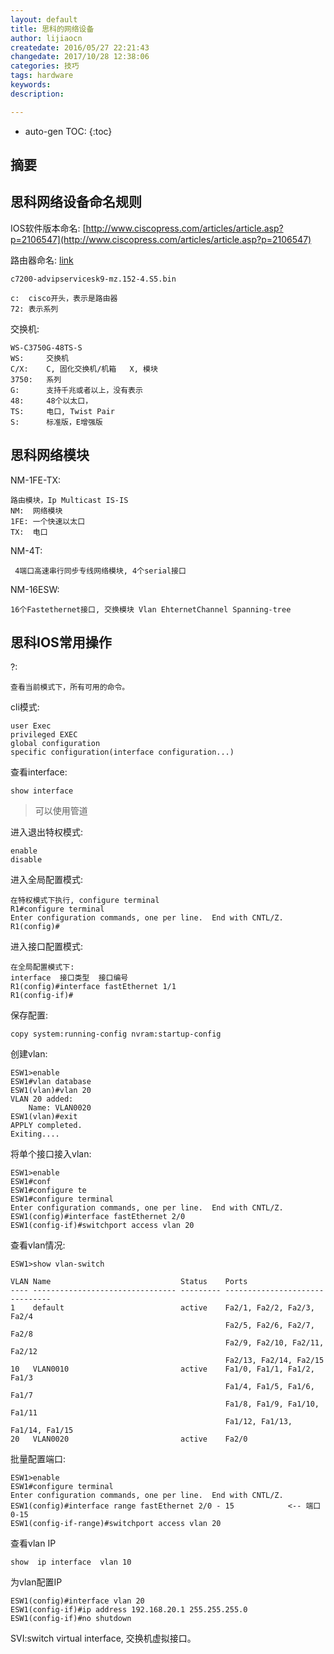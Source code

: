 ```yaml
---
layout: default
title: 思科的网络设备
author: lijiaocn
createdate: 2016/05/27 22:21:43
changedate: 2017/10/28 12:38:06
categories: 技巧
tags: hardware
keywords:
description: 

---
```


* auto-gen TOC:
{:toc}

## 摘要

## 思科网络设备命名规则

IOS软件版本命名:  [http://www.ciscopress.com/articles/article.asp?p=2106547](http://www.ciscopress.com/articles/article.asp?p=2106547)

路由器命名: [link](http://wenku.baidu.com/link?url=-X3l8jtQrG-FP4KYIIYfLGl6cRtDBGo5E4kAuxFECsYXjd0uUxVgTd-Fng-EmLXBU9z2-yxSMp4oYUR-6SjWpHtEgVtaFJibTYVNLJGVb0e)

	c7200-advipservicesk9-mz.152-4.S5.bin
	
	c:  cisco开头，表示是路由器
	72: 表示系列

交换机:

	WS-C3750G-48TS-S
	WS:     交换机
	C/X:    C, 固化交换机/机箱   X, 模块
	3750:   系列
	G:      支持千兆或者以上，没有表示
	48:     48个以太口， 
	TS:     电口, Twist Pair
	S:      标准版，E增强版

## 思科网络模块

NM-1FE-TX:  

	路由模块，Ip Multicast IS-IS
	NM:  网络模块
	1FE: 一个快速以太口
	TX:  电口

NM-4T:

	 4端口高速串行同步专线网络模块, 4个serial接口

NM-16ESW:

	16个Fastethernet接口, 交换模块 Vlan EhternetChannel Spanning-tree

## 思科IOS常用操作

?:

	查看当前模式下，所有可用的命令。

cli模式:

	user Exec
	privileged EXEC  
	global configuration 
	specific configuration(interface configuration...)

查看interface:

	show interface

>可以使用管道

进入退出特权模式:

	enable
	disable

进入全局配置模式:

	在特权模式下执行, configure terminal
	R1#configure terminal
	Enter configuration commands, one per line.  End with CNTL/Z.
	R1(config)#

进入接口配置模式:

	在全局配置模式下:
	interface  接口类型  接口编号
	R1(config)#interface fastEthernet 1/1
	R1(config-if)#

保存配置:

	copy system:running-config nvram:startup-config

创建vlan:

	ESW1>enable
	ESW1#vlan database
	ESW1(vlan)#vlan 20
	VLAN 20 added:
	    Name: VLAN0020
	ESW1(vlan)#exit
	APPLY completed.
	Exiting....

将单个接口接入vlan:

	ESW1>enable
	ESW1#conf
	ESW1#configure te
	ESW1#configure terminal
	Enter configuration commands, one per line.  End with CNTL/Z.
	ESW1(config)#interface fastEthernet 2/0
	ESW1(config-if)#switchport access vlan 20

查看vlan情况:

	ESW1>show vlan-switch
	
	VLAN Name                             Status    Ports
	---- -------------------------------- --------- -------------------------------
	1    default                          active    Fa2/1, Fa2/2, Fa2/3, Fa2/4
	                                                Fa2/5, Fa2/6, Fa2/7, Fa2/8
	                                                Fa2/9, Fa2/10, Fa2/11, Fa2/12
	                                                Fa2/13, Fa2/14, Fa2/15
	10   VLAN0010                         active    Fa1/0, Fa1/1, Fa1/2, Fa1/3
	                                                Fa1/4, Fa1/5, Fa1/6, Fa1/7
	                                                Fa1/8, Fa1/9, Fa1/10, Fa1/11
	                                                Fa1/12, Fa1/13, Fa1/14, Fa1/15
	20   VLAN0020                         active    Fa2/0

批量配置端口:

	ESW1>enable
	ESW1#configure terminal
	Enter configuration commands, one per line.  End with CNTL/Z.
	ESW1(config)#interface range fastEthernet 2/0 - 15            <-- 端口0-15
	ESW1(config-if-range)#switchport access vlan 20

查看vlan IP

	show  ip interface  vlan 10

为vlan配置IP

	ESW1(config)#interface vlan 20
	ESW1(config-if)#ip address 192.168.20.1 255.255.255.0
	ESW1(config-if)#no shutdown

SVI:switch virtual interface, 交换机虚拟接口。


